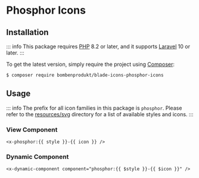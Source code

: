 # Phosphor Icons

## Installation

::: info
This package requires [PHP](https://www.php.net/) 8.2 or later, and it supports [Laravel](https://laravel.com/) 10 or later.
:::

To get the latest version, simply require the project using [Composer](https://getcomposer.org/):

```bash
$ composer require bombenprodukt/blade-icons-phosphor-icons
```

## Usage

::: info
The prefix for all icon families in this package is `phosphor`. Please refer to the [resources/svg](https://github.com/faustbrian/blade-icons-phosphor-icons/tree/main/resources/svg) directory for a list of available styles and icons.
:::

### View Component

```blade
<x-phosphor:{{ style }}-{{ icon }} />
```

### Dynamic Component

```blade
<x-dynamic-component component="phosphor:{{ $style }}-{{ $icon }}" />
```
